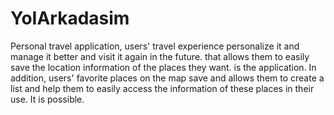 # YoIArkadasim

Personal travel application, users' travel experience
personalize it and manage it better and visit it again in the future.
that allows them to easily save the location information of the places they want.
is the application. In addition, users' favorite places on the map
save and
allows them to create a list and
help them to easily access the information of these places in their use.
It is possible.
